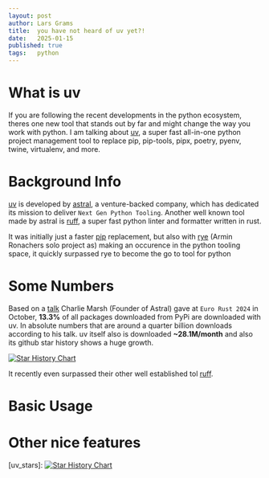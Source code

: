 ```yaml
---
layout: post
author: Lars Grams
title:  you have not heard of uv yet?!
date:   2025-01-15 
published: true
tags:   python
---
```


# What is uv
If you are following the recent developments in the python ecosystem, theres one new tool
that stands out by far and might change the way you work with python.
I am talking about [uv], a super fast all-in-one python project management tool to
replace pip, pip-tools, pipx, poetry, pyenv, twine, virtualenv, and more.

# Background Info
[uv] is developed by [astral], a venture-backed company, which has dedicated its mission to 
deliver `Next Gen Python Tooling`.
Another well known tool made by astral is [ruff], a super fast python linter and formatter written in rust.


It was initially just a faster [pip] replacement, but also with [rye] (Armin Ronachers solo project as) making
an occurence in the python tooling space, it quickly surpassed rye to become the go to tool for python 

# Some Numbers
Based on a [talk][talk_eurorust] Charlie Marsh (Founder of Astral) gave at `Euro Rust 2024` in October,
**13.3%** of all packages downloaded from PyPi are downloaded with uv. In absolute numbers that are
around a quarter billion downloads according to his talk.
uv itself also is downloaded **~28.1M/month** and also its github star history shows a huge growth.

[![Star History Chart](https://api.star-history.com/svg?repos=astral-sh/uv&type=Date)](https://star-history.com/#astral-sh/uv&Date)



It recently even surpassed their other well established tol [ruff].

# Basic Usage
# Other nice features

<!-- Other Links -->
[talk_eurorust]: https://www.youtube.com/watch?v=zOY9mc-zRxk
[rye_uv_post]: https://lucumr.pocoo.org/2024/2/15/rye-grows-with-uv/
[uv_stars]: [![Star History Chart](https://api.star-history.com/svg?repos=astral-sh/uv&type=Date)](https://star-history.com/#astral-sh/uv&Date)

<!-- Doc Links -->
[uv]: https://docs.astral.sh/uv
[rye]: https://docs.astral.sh/rye
[pip]: https://pypi.org/project/pip/
[ruff]: https://docs.astral.sh/ruff
[astral]: https://.astral.sh
